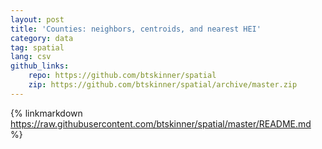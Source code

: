 ```yaml
---
layout: post
title: 'Counties: neighbors, centroids, and nearest HEI'
category: data
tag: spatial
lang: csv
github_links:
    repo: https://github.com/btskinner/spatial
    zip: https://github.com/btskinner/spatial/archive/master.zip
---
```


{% linkmarkdown https://raw.githubusercontent.com/btskinner/spatial/master/README.md %}

